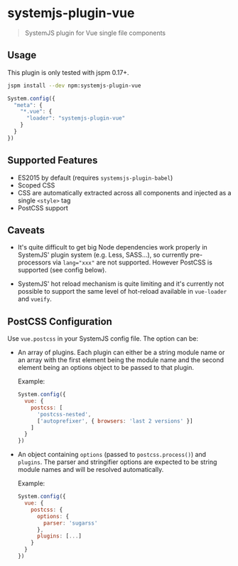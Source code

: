 # systemjs-plugin-vue

> SystemJS plugin for Vue single file components

## Usage

This plugin is only tested with jspm 0.17+.

``` bash
jspm install --dev npm:systemjs-plugin-vue
```

``` js
System.config({
  "meta": {
    "*.vue": {
      "loader": "systemjs-plugin-vue"
    }
  }
})
```

## Supported Features

- ES2015 by default (requires `systemsjs-plugin-babel`)
- Scoped CSS
- CSS are automatically extracted across all components and injected as a single `<style>` tag
- PostCSS support

## Caveats

- It's quite difficult to get big Node dependencies work properly in SystemJS' plugin system (e.g. Less, SASS...), so currently pre-processors via `lang="xxx"` are not supported. However PostCSS is supported (see config below).

- SystemJS' hot reload mechanism is quite limiting and it's currently not possible to support the same level of hot-reload available in `vue-loader` and `vueify`.

## PostCSS Configuration

Use `vue.postcss` in your SystemJS config file. The option can be:

- An array of plugins. Each plugin can either be a string module name or an array with the first element being the module name and the second element being an options object to be passed to that plugin.

  Example:

  ``` js
  System.config({
    vue: {
      postcss: [
        'postcss-nested',
        ['autoprefixer', { browsers: 'last 2 versions' }]
      ]
    }
  })
  ```

- An object containing `options` (passed to `postcss.process()`) and `plugins`. The parser and stringifier options are expected to be string module names and will be resolved automatically.

  Example:

  ``` js
  System.config({
    vue: {
      postcss: {
        options: {
          parser: 'sugarss'
        },
        plugins: [...]
      }
    }
  })
  ```
